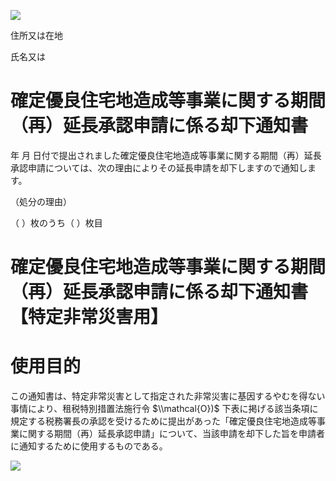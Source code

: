 ![](https://www.nta.go.jp/tmp/20e3850c-0e11-4fe2-8d47-9c5b5992dc63/images/52887f15c81f1b7bc3661b66358cbaedb6271a2e4f09c56cbe1a35a20764dd52.jpg)

住所又は在地

氏名又は

# 確定優良住宅地造成等事業に関する期間（再）延長承認申請に係る却下通知書

年 月 日付で提出されました確定優良住宅地造成等事業に関する期間（再）延長承認申請については、次の理由によりその延長申請を却下しますので通知します。

（処分の理由）

（ ）枚のうち（ ）枚目

# 確定優良住宅地造成等事業に関する期間（再）延長承認申請に係る却下通知書【特定非常災害用】

# 使用目的

この通知書は、特定非常災害として指定された非常災害に基因するやむを得ない事情により、租税特別措置法施行令 $\\mathcal{O})$ 下表に掲げる該当条項に規定する税務署長の承認を受けるために提出があった「確定優良住宅地造成等事業に関する期間（再）延長承認申請」について、当該申請を却下した旨を申請者に通知するために使用するものである。

![](https://www.nta.go.jp/tmp/20e3850c-0e11-4fe2-8d47-9c5b5992dc63/images/becf93e57fd143c897a6e349b1f69526be8bc5a014c0567aebb100a9d942f64e.jpg)